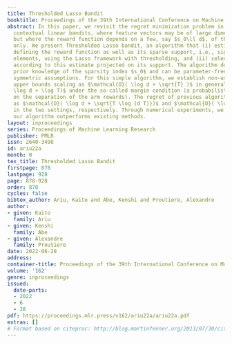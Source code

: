 ```yaml
---
title: Thresholded Lasso Bandit
booktitle: Proceedings of the 39th International Conference on Machine Learning
abstract: In this paper, we revisit the regret minimization problem in sparse stochastic
  contextual linear bandits, where feature vectors may be of large dimension $d$,
  but where the reward function depends on a few, say $s_0\ll d$, of these features
  only. We present Thresholded Lasso bandit, an algorithm that (i) estimates the vector
  defining the reward function as well as its sparse support, i.e., significant feature
  elements, using the Lasso framework with thresholding, and (ii) selects an arm greedily
  according to this estimate projected on its support. The algorithm does not require
  prior knowledge of the sparsity index $s_0$ and can be parameter-free under some
  symmetric assumptions. For this simple algorithm, we establish non-asymptotic regret
  upper bounds scaling as $\mathcal{O}( \log d + \sqrt{T} )$ in general, and as $\mathcal{O}(
  \log d + \log T)$ under the so-called margin condition (a probabilistic condition
  on the separation of the arm rewards). The regret of previous algorithms scales
  as $\mathcal{O}( \log d + \sqrt{T \log (d T)})$ and $\mathcal{O}( \log T \log d)$
  in the two settings, respectively. Through numerical experiments, we confirm that
  our algorithm outperforms existing methods.
layout: inproceedings
series: Proceedings of Machine Learning Research
publisher: PMLR
issn: 2640-3498
id: ariu22a
month: 0
tex_title: Thresholded Lasso Bandit
firstpage: 878
lastpage: 928
page: 878-928
order: 878
cycles: false
bibtex_author: Ariu, Kaito and Abe, Kenshi and Proutiere, Alexandre
author:
- given: Kaito
  family: Ariu
- given: Kenshi
  family: Abe
- given: Alexandre
  family: Proutiere
date: 2022-06-28
address:
container-title: Proceedings of the 39th International Conference on Machine Learning
volume: '162'
genre: inproceedings
issued:
  date-parts:
  - 2022
  - 6
  - 28
pdf: https://proceedings.mlr.press/v162/ariu22a/ariu22a.pdf
extras: []
# Format based on citeproc: http://blog.martinfenner.org/2013/07/30/citeproc-yaml-for-bibliographies/
---
```

